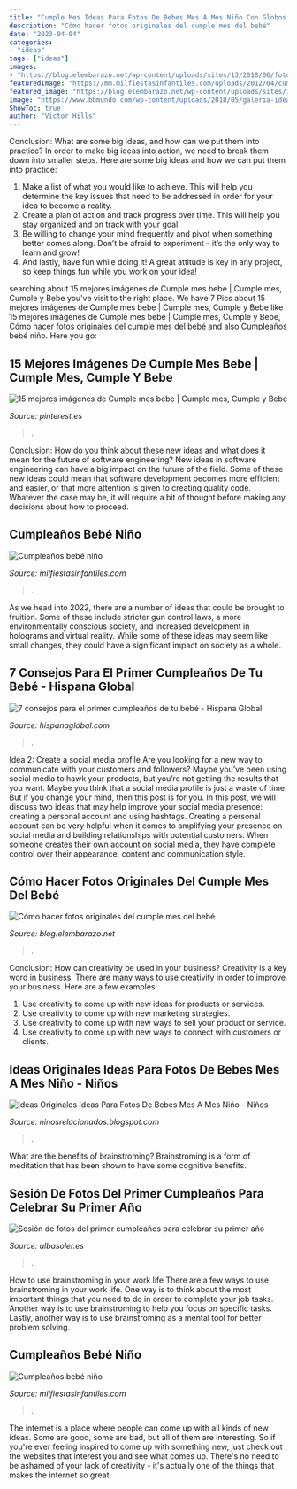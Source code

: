 ```yaml
---
title: "Cumple Mes Ideas Para Fotos De Bebes Mes A Mes Niño Con Globos - Cumpleaños Bebé Niño"
description: "Cómo hacer fotos originales del cumple mes del bebé"
date: "2023-04-04"
categories:
- "ideas"
tags: ["ideas"]
images:
- "https://blog.elembarazo.net/wp-content/uploads/sites/13/2018/06/fotografias-para-cumple-mes-bebe.jpg"
featuredImage: "https://mm.milfiestasinfantiles.com/uploads/2012/04/cumple-bebe-nino-mesa-dulces.jpg"
featured_image: "https://blog.elembarazo.net/wp-content/uploads/sites/13/2018/06/fotografias-para-cumple-mes-bebe.jpg"
image: "https://www.bbmundo.com/wp-content/uploads/2018/05/galeria-ideas-originales-y-divertidas-para-fotografiar-a-tu-bebe-03.jpg"
ShowToc: true
author: "Victor Hills"
---
```



Conclusion: What are some big ideas, and how can we put them into practice?
In order to make big ideas into action, we need to break them down into smaller steps. Here are some big ideas and how we can put them into practice:
1. Make a list of what you would like to achieve. This will help you determine the key issues that need to be addressed in order for your idea to become a reality.
2. Create a plan of action and track progress over time. This will help you stay organized and on track with your goal.
3. Be willing to change your mind frequently and pivot when something better comes along. Don’t be afraid to experiment – it’s the only way to learn and grow!
4. And lastly, have fun while doing it! A great attitude is key in any project, so keep things fun while you work on your idea!

	

		
searching about 15 mejores imágenes de Cumple mes bebe | Cumple mes, Cumple y Bebe you've visit to the right place. We have 7 Pics about 15 mejores imágenes de Cumple mes bebe | Cumple mes, Cumple y Bebe like 15 mejores imágenes de Cumple mes bebe | Cumple mes, Cumple y Bebe, Cómo hacer fotos originales del cumple mes del bebé and also Cumpleaños bebé niño. Here you go:
		
    
## 15 Mejores Imágenes De Cumple Mes Bebe | Cumple Mes, Cumple Y Bebe

<img loading=lazy src="https://i.pinimg.com/236x/84/7d/cf/847dcfb23e803faa63c0d40028caecb2.jpg" onerror="this.onerror=null;this.src='https://tse4.mm.bing.net/th?id=OIP.zTBWcHFxpO94Lg39Obhi2QAAAA&amp;pid=15.1';" alt="15 mejores imágenes de Cumple mes bebe | Cumple mes, Cumple y Bebe">

_Source: pinterest.es_

>. 

	

Conclusion: How do you think about these new ideas and what does it mean for the future of software engineering?
New ideas in software engineering can have a big impact on the future of the field. Some of these new ideas could mean that software development becomes more efficient and easier, or that more attention is given to creating quality code. Whatever the case may be, it will require a bit of thought before making any decisions about how to proceed.

    
## Cumpleaños Bebé Niño

<img loading=lazy src="http://mm.milfiestasinfantiles.com/uploads/2012/04/cumple-bebe-nino-tarta.jpg" onerror="this.onerror=null;this.src='https://tse4.mm.bing.net/th?id=OIP.mQT9jJevGayM9EpHDI8InQAAAA&amp;pid=15.1';" alt="Cumpleaños bebé niño">

_Source: milfiestasinfantiles.com_

>. 

	

As we head into 2022, there are a number of ideas that could be brought to fruition. Some of these include stricter gun control laws, a more environmentally conscious society, and increased development in holograms and virtual reality. While some of these ideas may seem like small changes, they could have a significant impact on society as a whole.

    
## 7 Consejos Para El Primer Cumpleaños De Tu Bebé - Hispana Global

<img loading=lazy src="https://hispanaglobal.com/wp-content/uploads/2014/09/Ideas-para-el-primer-cumpleaños-del-bebé.jpg" onerror="this.onerror=null;this.src='https://tse2.mm.bing.net/th?id=OIP.gba4C2ZlOqJcuyQTUw-UugHaIp&amp;pid=15.1';" alt="7 consejos para el primer cumpleaños de tu bebé - Hispana Global">

_Source: hispanaglobal.com_

>. 

	

Idea 2: Create a social media profile
Are you looking for a new way to communicate with your customers and followers? Maybe you’ve been using social media to hawk your products, but you’re not getting the results that you want. Maybe you think that a social media profile is just a waste of time. But if you change your mind, then this post is for you. In this post, we will discuss two ideas that may help improve your social media presence: creating a personal account and using hashtags.
Creating a personal account can be very helpful when it comes to amplifying your presence on social media and building relationships with potential customers. When someone creates their own account on social media, they have complete control over their appearance, content and communication style.

    
## Cómo Hacer Fotos Originales Del Cumple Mes Del Bebé

<img loading=lazy src="https://blog.elembarazo.net/wp-content/uploads/sites/13/2018/06/fotografias-para-cumple-mes-bebe.jpg" onerror="this.onerror=null;this.src='https://tse2.mm.bing.net/th?id=OIP.sCdm2H6i4DmmYXnmit8hbAHaTI&amp;pid=15.1';" alt="Cómo hacer fotos originales del cumple mes del bebé">

_Source: blog.elembarazo.net_

>. 

	

Conclusion: How can creativity be used in your business?
Creativity is a key word in business. There are many ways to use creativity in order to improve your business. Here are a few examples:
1. Use creativity to come up with new ideas for products or services.
2. Use creativity to come up with new marketing strategies.
3. Use creativity to come up with new ways to sell your product or service.
4. Use creativity to come up with new ways to connect with customers or clients.

    
## Ideas Originales Ideas Para Fotos De Bebes Mes A Mes Niño - Niños

<img loading=lazy src="https://www.bbmundo.com/wp-content/uploads/2018/05/galeria-ideas-originales-y-divertidas-para-fotografiar-a-tu-bebe-03.jpg" onerror="this.onerror=null;this.src='https://tse3.mm.bing.net/th?id=OIP.lTPZ61Mgy-YaYqvOPh0FAQHaJy&amp;pid=15.1';" alt="Ideas Originales Ideas Para Fotos De Bebes Mes A Mes Niño - Niños">

_Source: ninosrelacionados.blogspot.com_

>. 

	

What are the benefits of brainstroming?
Brainstroming is a form of meditation that has been shown to have some cognitive benefits.

    
## Sesión De Fotos Del Primer Cumpleaños Para Celebrar Su Primer Año

<img loading=lazy src="https://albasoler.es/wp-content/uploads/2018/01/albasoler_029.jpg" onerror="this.onerror=null;this.src='https://tse3.mm.bing.net/th?id=OIP.rwBxNYsAn6apZf_smV-OggHaE8&amp;pid=15.1';" alt="Sesión de fotos del primer cumpleaños para celebrar su primer año">

_Source: albasoler.es_

>. 

	

How to use brainstroming in your work life
There are a few ways to use brainstroming in your work life. One way is to think about the most important things that you need to do in order to complete your job tasks. Another way is to use brainstroming to help you focus on specific tasks. Lastly, another way is to use brainstroming as a mental tool for better problem solving.

    
## Cumpleaños Bebé Niño

<img loading=lazy src="https://mm.milfiestasinfantiles.com/uploads/2012/04/cumple-bebe-nino-mesa-dulces.jpg" onerror="this.onerror=null;this.src='https://tse1.mm.bing.net/th?id=OIP.yV3dNMv1jnGRQiesk2Y5kwAAAA&amp;pid=15.1';" alt="Cumpleaños bebé niño">

_Source: milfiestasinfantiles.com_

>. 

	

The internet is a place where people can come up with all kinds of new ideas. Some are good, some are bad, but all of them are interesting. So if you're ever feeling inspired to come up with something new, just check out the websites that interest you and see what comes up. There's no need to be ashamed of your lack of creativity - it's actually one of the things that makes the internet so great.

